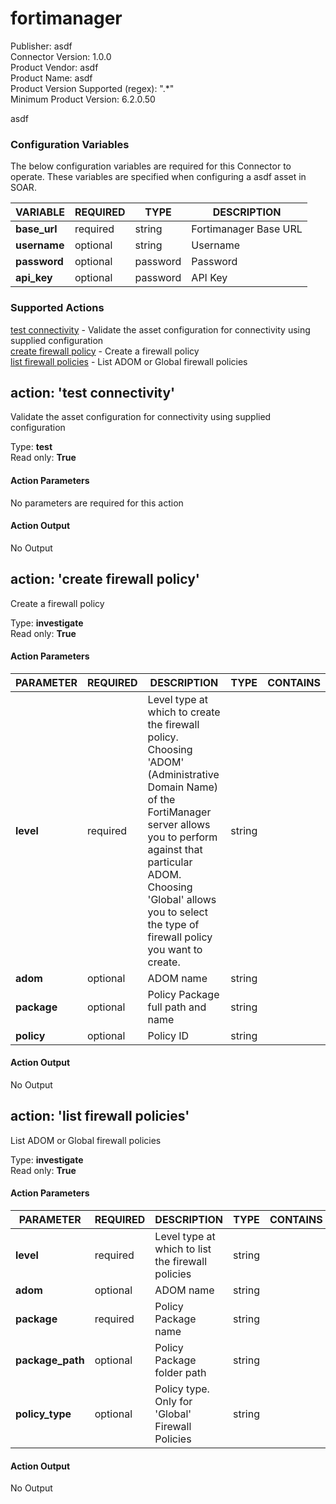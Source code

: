 [comment]: # "Auto-generated SOAR connector documentation"
# fortimanager

Publisher: asdf  
Connector Version: 1.0.0  
Product Vendor: asdf  
Product Name: asdf  
Product Version Supported (regex): ".\*"  
Minimum Product Version: 6.2.0.50  

asdf

### Configuration Variables
The below configuration variables are required for this Connector to operate.  These variables are specified when configuring a asdf asset in SOAR.

VARIABLE | REQUIRED | TYPE | DESCRIPTION
-------- | -------- | ---- | -----------
**base_url** |  required  | string | Fortimanager Base URL
**username** |  optional  | string | Username
**password** |  optional  | password | Password
**api_key** |  optional  | password | API Key

### Supported Actions  
[test connectivity](#action-test-connectivity) - Validate the asset configuration for connectivity using supplied configuration  
[create firewall policy](#action-create-firewall-policy) - Create a firewall policy  
[list firewall policies](#action-list-firewall-policies) - List ADOM or Global firewall policies  

## action: 'test connectivity'
Validate the asset configuration for connectivity using supplied configuration

Type: **test**  
Read only: **True**

#### Action Parameters
No parameters are required for this action

#### Action Output
No Output  

## action: 'create firewall policy'
Create a firewall policy

Type: **investigate**  
Read only: **True**

#### Action Parameters
PARAMETER | REQUIRED | DESCRIPTION | TYPE | CONTAINS
--------- | -------- | ----------- | ---- | --------
**level** |  required  | Level type at which to create the firewall policy. Choosing 'ADOM' (Administrative Domain Name) of the FortiManager server allows you to perform against that particular ADOM. Choosing 'Global' allows you to select the type of firewall policy you want to create. | string | 
**adom** |  optional  | ADOM name | string | 
**package** |  optional  | Policy Package full path and name | string | 
**policy** |  optional  | Policy ID | string | 

#### Action Output
No Output  

## action: 'list firewall policies'
List ADOM or Global firewall policies

Type: **investigate**  
Read only: **True**

#### Action Parameters
PARAMETER | REQUIRED | DESCRIPTION | TYPE | CONTAINS
--------- | -------- | ----------- | ---- | --------
**level** |  required  | Level type at which to list the firewall policies | string | 
**adom** |  optional  | ADOM name | string | 
**package** |  required  | Policy Package name | string | 
**package_path** |  optional  | Policy Package folder path | string | 
**policy_type** |  optional  | Policy type. Only for 'Global' Firewall Policies | string | 

#### Action Output
No Output